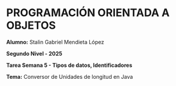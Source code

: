 # PROGRAMACIÓN ORIENTADA A OBJETOS

**Alumno:** Stalin Gabriel Mendieta López

**Segundo Nivel - 2025**

**Tarea Semana 5 - Tipos de datos, Identificadores**

**Tema:** Conversor de Unidades de longitud en Java
